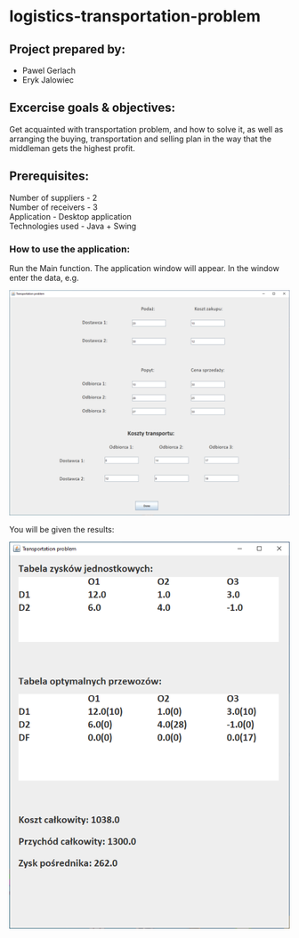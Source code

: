 # logistics-transportation-problem

## Project prepared by:
- Pawel Gerlach
- Eryk Jalowiec

## Excercise goals & objectives:

Get acquainted with transportation problem, and how to solve it, as well as arranging the buying, transportation and selling plan in the way that the middleman gets the highest profit.

## Prerequisites:

Number of suppliers - 2\
Number of receivers - 3\
Application - Desktop application\
Technologies used - Java + Swing

### How to use the application:

Run the Main function. The application window will appear. In the window enter the data, e.g.

![Picture - enter data](screenshots/template-bw.png)

You will be given the results:

![Picture - enter data](screenshots/template-result-bw.png)

